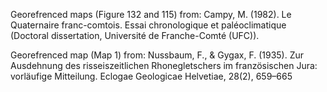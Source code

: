 Georefrenced maps (Figure 132 and 115) from:
Campy, M. (1982). Le Quaternaire franc-comtois. Essai chronologique et paléoclimatique (Doctoral dissertation, Université de Franche-Comté (UFC)).

Georefrenced map (Map 1) from:
Nussbaum, F., & Gygax, F. (1935). Zur Ausdehnung des risseiszeitlichen Rhonegletschers im französischen Jura: vorläufige Mitteilung. Eclogae Geologicae Helvetiae, 28(2), 659–665
